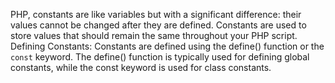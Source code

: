 PHP, constants are like variables but with a significant difference: their values cannot be changed after they are defined. Constants are used to store values that should remain the same throughout your PHP script. 
Defining Constants: Constants are defined using the define() function or the `const` keyword. The define() function is typically used for defining global constants, while the const keyword is used for class constants.